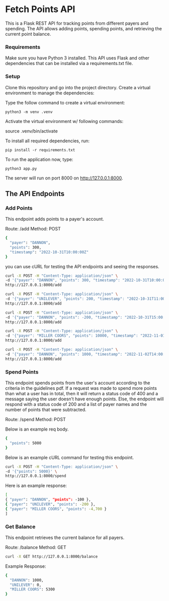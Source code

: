 # Fetch Points API 
This is a Flask REST API for tracking points from different payers and spending. The API allows adding points, spending points, and retrieving the current point balance.

### Requirements
Make sure you have Python 3 installed. This API uses Flask and other dependencies that can be installed via a requirements.txt file.

### Setup
Clone this repository and go into the project directory.
Create a virtual environment to manage the dependencies:

Type the follow command to create a virtual environment:

`python3 -m venv .venv`

Activate the virtual environment w/ following commands:

source .venv/bin/activate

To install all required dependencies, run:

`pip install -r requirements.txt`

To run the application now, type:

`python3 app.py`

The server will run on port 8000 on http://127.0.0.1:8000.

## The API Endpoints

### Add Points
This endpoint adds points to a payer's account.

Route: /add
Method: POST

```bash
{
  "payer": "DANNON",
  "points": 300,
  "timestamp": "2022-10-31T10:00:00Z"
}
```
you can use cURL for testing the API endpoints and seeing the responses.

```bash
curl -X POST -H "Content-Type: application/json" \
-d '{"payer": "DANNON", "points": 300, "timestamp": "2022-10-31T10:00:00Z"}' \
http://127.0.0.1:8000/add
```
```bash
curl -X POST -H "Content-Type: application/json" \
-d '{"payer": "UNILEVER", "points": 200, "timestamp": "2022-10-31T11:00:00Z"}' \
http://127.0.0.1:8000/add
```
```bash
curl -X POST -H "Content-Type: application/json" \
-d '{"payer": "DANNON", "points": -200, "timestamp": "2022-10-31T15:00:00Z"}' \
http://127.0.0.1:8000/add
```
```bash
curl -X POST -H "Content-Type: application/json" \
-d '{"payer": "MILLER COORS", "points": 10000, "timestamp": "2022-11-01T14:00:00Z"}' \
http://127.0.0.1:8000/add
```
```bash
curl -X POST -H "Content-Type: application/json" \
-d '{"payer": "DANNON", "points": 1000, "timestamp": "2022-11-02T14:00:00Z"}' \
http://127.0.0.1:8000/add
```
### Spend Points
This endpoint spends points from the user's account according to the criteria in the guidelines pdf. 
If a request was made to spend more points than what a user has in total, then it will return a status code of 400 and a message saying the user doesn’t have enough points. Else, the endpoint will respond with a status code of 200 and a list of payer names and the number of points that were subtracted.

Route: /spend
Method: POST

Below is an example req body.
```Bash
{
  "points": 5000
}
```
Below is an example cURL command for testing this endpoint.
```Bash
curl -X POST -H "Content-Type: application/json" \
-d '{"points": 5000}' \
http://127.0.0.1:8000/spend
```

Here is an example response:
```Bash
[
{ "payer": "DANNON", "points": -100 },
{ "payer": "UNILEVER", "points": -200 },
{ "payer": "MILLER COORS", "points": -4,700 }
]
```
### Get Balance
This endpoint retrieves the current balance for all payers.

Route: /balance
Method: GET
```Bash
curl -X GET http://127.0.0.1:8000/balance
```
Example Response:
```Bash
{
  "DANNON": 1000,
  "UNILEVER": 0,
  "MILLER COORS": 5300
}
```

